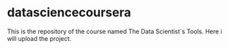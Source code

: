 datasciencecoursera
===================
This is the repository of the course named The Data Scientist`s Tools. Here i will upload the project.
